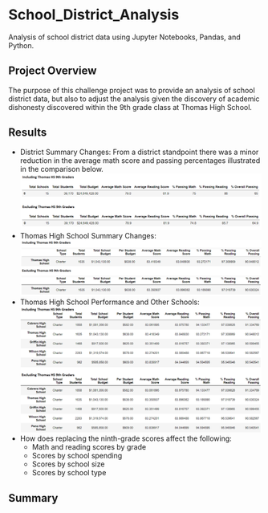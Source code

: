 # School_District_Analysis
Analysis of school district data using Jupyter Notebooks, Pandas, and Python.

## Project Overview
The purpose of this challenge project was to provide an analysis of school district data, but also to adjust the analysis given the discovery of academic dishonesty discovered within the 9th grade class at Thomas High School. 

## Results
- District Summary Changes: From a district standpoint there was a minor reduction in the average math score and passing percentages illustrated in the comparison below.
![District Summary Comparison](/Resources/District_Summary_Comparison.png "District Summary Comparison")
- Thomas High School Summary Changes:
![School Summary Comparison](/Resources/School_Summary_Comparison.png "School Summary Comparison")
- Thomas High School Performance and Other Schools:
![Top Schools Comparison](/Resources/Top_Schools_Comparison.png "Top Schools Comparison")
- How does replacing the ninth-grade scores affect the following:
  - Math and reading scores by grade
  - Scores by school spending
  - Scores by school size
  - Scores by school type

## Summary
